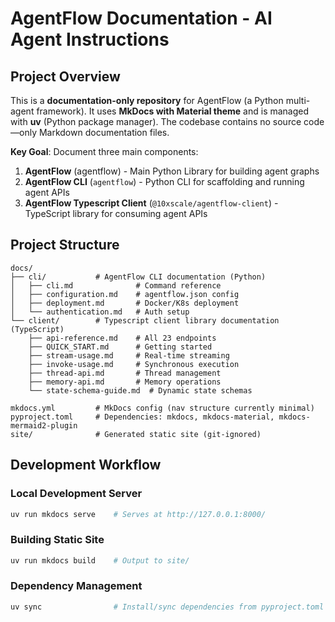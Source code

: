 # AgentFlow Documentation - AI Agent Instructions

## Project Overview

This is a **documentation-only repository** for AgentFlow (a Python multi-agent framework). It uses **MkDocs with Material theme** and is managed with **uv** (Python package manager). The codebase contains no source code—only Markdown documentation files.

**Key Goal**: Document three main components:
1. **AgentFlow** (agentflow) - Main Python Library for building agent graphs
1. **AgentFlow CLI** (`agentflow`) - Python CLI for scaffolding and running agent APIs
2. **AgentFlow Typescript Client** (`@10xscale/agentflow-client`) - TypeScript library for consuming agent APIs

## Project Structure

```
docs/
├── cli/           # AgentFlow CLI documentation (Python)
│   ├── cli.md              # Command reference
│   ├── configuration.md    # agentflow.json config
│   ├── deployment.md       # Docker/K8s deployment
│   └── authentication.md   # Auth setup
└── client/        # Typescript client library documentation (TypeScript)
    ├── api-reference.md    # All 23 endpoints
    ├── QUICK_START.md      # Getting started
    ├── stream-usage.md     # Real-time streaming
    ├── invoke-usage.md     # Synchronous execution
    ├── thread-api.md       # Thread management
    ├── memory-api.md       # Memory operations
    └── state-schema-guide.md  # Dynamic state schemas

mkdocs.yml         # MkDocs config (nav structure currently minimal)
pyproject.toml     # Dependencies: mkdocs, mkdocs-material, mkdocs-mermaid2-plugin
site/              # Generated static site (git-ignored)
```

## Development Workflow

### Local Development Server
```bash
uv run mkdocs serve    # Serves at http://127.0.0.1:8000/
```

### Building Static Site
```bash
uv run mkdocs build    # Output to site/
```

### Dependency Management
```bash
uv sync                # Install/sync dependencies from pyproject.toml
```
